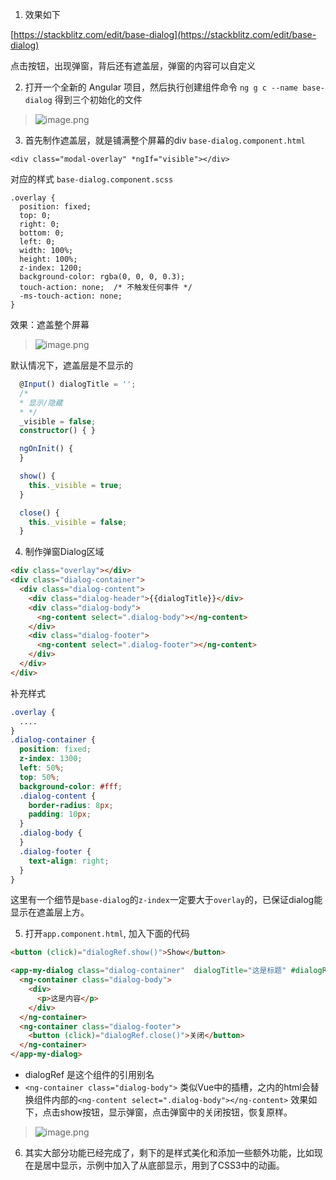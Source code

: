 1. 效果如下

[https://stackblitz.com/edit/base-dialog](https://stackblitz.com/edit/base-dialog)

点击按钮，出现弹窗，背后还有遮盖层，弹窗的内容可以自定义

2. 打开一个全新的 Angular 项目，然后执行创建组件命令
`ng g c --name base-dialog`
得到三个初始化的文件
> ![image.png](https://hexo-blog.pek3b.qingstor.com/upload_images/71414-585eaf3bcce06985.png?imageMogr2/auto-orient/strip%7CimageView2/2/w/1240)

3. 首先制作遮盖层，就是铺满整个屏幕的div
`base-dialog.component.html`
```
<div class="modal-overlay" *ngIf="visible"></div>
```
对应的样式 `base-dialog.component.scss`
```
.overlay {
  position: fixed;
  top: 0;
  right: 0;
  bottom: 0;
  left: 0;
  width: 100%;
  height: 100%;
  z-index: 1200;
  background-color: rgba(0, 0, 0, 0.3);
  touch-action: none;  /* 不触发任何事件 */
  -ms-touch-action: none;
}
```

效果：遮盖整个屏幕
> ![image.png](https://hexo-blog.pek3b.qingstor.com/upload_images/71414-610898eab7cdd783.png?imageMogr2/auto-orient/strip%7CimageView2/2/w/1240)

默认情况下，遮盖层是不显示的

```typescript
  @Input() dialogTitle = '';
  /*
  * 显示/隐藏
  * */
  _visible = false;
  constructor() { }

  ngOnInit() {
  }

  show() {
    this._visible = true;
  }

  close() {
    this._visible = false;
  }
```

4. 制作弹窗Dialog区域
```html
<div class="overlay"></div>
<div class="dialog-container">
  <div class="dialog-content">
    <div class="dialog-header">{{dialogTitle}}</div>
    <div class="dialog-body">
      <ng-content select=".dialog-body"></ng-content>
    </div>
    <div class="dialog-footer">
      <ng-content select=".dialog-footer"></ng-content>
    </div>
  </div>
</div>
```
补充样式
```scss
.overlay {
  ....
}
.dialog-container {
  position: fixed;
  z-index: 1300;
  left: 50%;
  top: 50%;
  background-color: #fff;
  .dialog-content {
    border-radius: 8px;
    padding: 10px;
  }
  .dialog-body {
  }
  .dialog-footer {
    text-align: right;
  }
}

```
这里有一个细节是`base-dialog`的`z-index`一定要大于`overlay`的，已保证dialog能显示在遮盖层上方。

5. 打开`app.component.html`, 加入下面的代码
```html
<button (click)="dialogRef.show()">Show</button>

<app-my-dialog class="dialog-container"  dialogTitle="这是标题" #dialogRef>
  <ng-container class="dialog-body">
    <div>
      <p>这是内容</p>
    </div>
  </ng-container>
  <ng-container class="dialog-footer">
    <button (click)="dialogRef.close()">关闭</button>
  </ng-container>
</app-my-dialog>
```
* dialogRef 是这个组件的引用别名
* `<ng-container class="dialog-body">` 类似Vue中的插槽，之内的html会替换组件内部的`<ng-content select=".dialog-body"></ng-content>`
效果如下，点击show按钮，显示弹窗，点击弹窗中的关闭按钮，恢复原样。
> ![image.png](https://hexo-blog.pek3b.qingstor.com/upload_images/71414-49c407ee12e64483.png?imageMogr2/auto-orient/strip%7CimageView2/2/w/1240)

6. 其实大部分功能已经完成了，剩下的是样式美化和添加一些额外功能，比如现在是居中显示，示例中加入了从底部显示，用到了CSS3中的动画。
